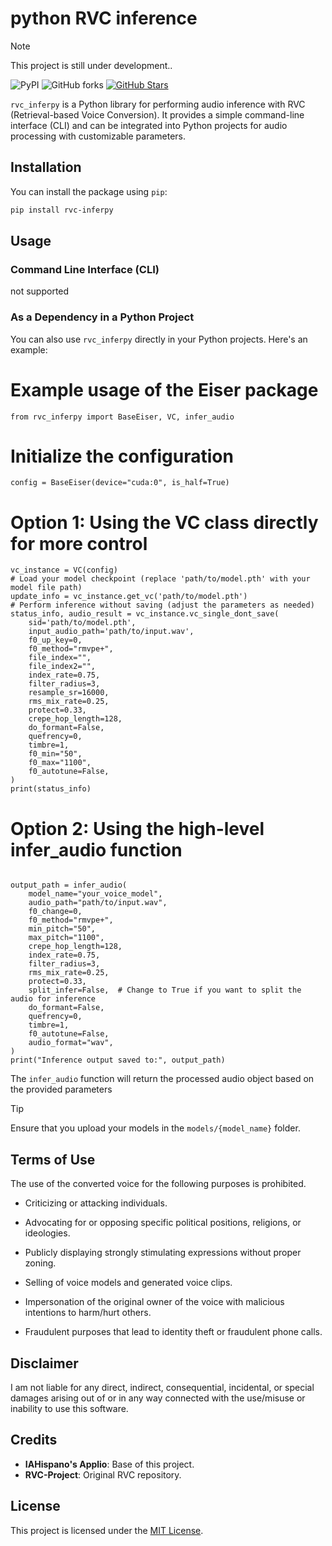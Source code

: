 # python RVC inference

> [!NOTE]
 > This project is still under development.</a>.

 ![PyPI](https://img.shields.io/pypi/v/rvc-inferpy?logo=pypi&logoColor=white)
![GitHub forks](https://img.shields.io/github/forks/TheNeodev/rvc_inferpy?style=flat) [![GitHub Stars](https://img.shields.io/github/stars/TheNeodev/rvc_inferpy?style=flat&logo=github&label=Star&color=blue)](https://github.com/TheNeodev/rvc_inferpy/stargazers)

`rvc_inferpy` is a Python library for performing audio inference with RVC (Retrieval-based Voice Conversion). It provides a simple command-line interface (CLI) and can be integrated into Python projects for audio processing with customizable parameters.

## Installation

You can install the package using `pip`:

```bash
pip install rvc-inferpy
```

## Usage

### Command Line Interface (CLI)

not supported

### As a Dependency in a Python Project

You can also use `rvc_inferpy` directly in your Python projects. Here's an example:

# Example usage of the Eiser package
```
from rvc_inferpy import BaseEiser, VC, infer_audio
```
# Initialize the configuration
```
config = BaseEiser(device="cuda:0", is_half=True)
```
# Option 1: Using the VC class directly for more control

```
vc_instance = VC(config)
# Load your model checkpoint (replace 'path/to/model.pth' with your model file path)
update_info = vc_instance.get_vc('path/to/model.pth')
# Perform inference without saving (adjust the parameters as needed)
status_info, audio_result = vc_instance.vc_single_dont_save(
    sid='path/to/model.pth',
    input_audio_path='path/to/input.wav',
    f0_up_key=0,
    f0_method="rmvpe+",
    file_index="",
    file_index2="",
    index_rate=0.75,
    filter_radius=3,
    resample_sr=16000,
    rms_mix_rate=0.25,
    protect=0.33,
    crepe_hop_length=128,
    do_formant=False,
    quefrency=0,
    timbre=1,
    f0_min="50",
    f0_max="1100",
    f0_autotune=False,
)
print(status_info)
```

# Option 2: Using the high-level infer_audio function

```

output_path = infer_audio(
    model_name="your_voice_model",
    audio_path="path/to/input.wav",
    f0_change=0,
    f0_method="rmvpe+",
    min_pitch="50",
    max_pitch="1100",
    crepe_hop_length=128,
    index_rate=0.75,
    filter_radius=3,
    rms_mix_rate=0.25,
    protect=0.33,
    split_infer=False,  # Change to True if you want to split the audio for inference
    do_formant=False,
    quefrency=0,
    timbre=1,
    f0_autotune=False,
    audio_format="wav",
)
print("Inference output saved to:", output_path)
```

The `infer_audio` function will return the processed audio object based on the provided parameters




> [!TIP]
 > Ensure that you upload your models in the `models/{model_name}` folder.</a>





## Terms of Use

The use of the converted voice for the following purposes is prohibited.

* Criticizing or attacking individuals.

* Advocating for or opposing specific political positions, religions, or ideologies.

* Publicly displaying strongly stimulating expressions without proper zoning.

* Selling of voice models and generated voice clips.

* Impersonation of the original owner of the voice with malicious intentions to harm/hurt others.

* Fraudulent purposes that lead to identity theft or fraudulent phone calls.

## Disclaimer

I am not liable for any direct, indirect, consequential, incidental, or special damages arising out of or in any way connected with the use/misuse or inability to use this software.



## Credits

- **IAHispano's Applio**: Base of this project.
- **RVC-Project**: Original RVC repository.

## License

This project is licensed under the [MIT License]((https://github.com/TheNeodev/rvc_inferpy/tree/main?tab=MIT-1-ov-file)]).


